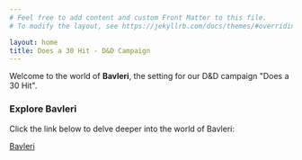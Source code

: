 ```yaml
---
# Feel free to add content and custom Front Matter to this file.
# To modify the layout, see https://jekyllrb.com/docs/themes/#overriding-theme-defaults

layout: home
title: Does a 30 Hit - D&D Campaign
---
```


Welcome to the world of **Bavleri**, the setting for our D&D campaign "Does a 30 Hit". 

### Explore Bavleri

Click the link below to delve deeper into the world of Bavleri:

[Bavleri](./Bavleri/)